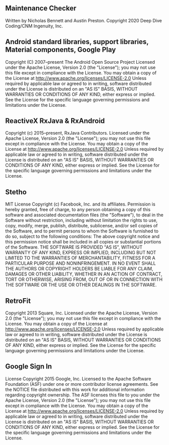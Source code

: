 ## Maintenance Checker

Written by Nicholas Bennett and Austin Preston.
Copyright 2020 Deep Dive Coding/CNM Ingenuity, Inc.

## Android standard libraries, support libraries, Material components, Google Play

  Copyright (C) 2007–present The Android Open Source Project
  Licensed under the Apache License, Version 2.0 (the "License"); you may not use this file except in compliance with the License. You may obtain a copy of the License at
  http://www.apache.org/licenses/LICENSE-2.0
  Unless required by applicable law or agreed to in writing, software distributed under the License is distributed on an "AS IS" BASIS, WITHOUT WARRANTIES OR CONDITIONS OF ANY KIND, either express or implied. See the License for the specific language governing permissions and limitations under the License.
  
## ReactiveX RxJava & RxAndroid

  Copyright (c) 2015–present, RxJava Contributors.
  Licensed under the Apache License, Version 2.0 (the "License"); you may not use this file except in compliance with the License. You may obtain a copy of the License at
  http://www.apache.org/licenses/LICENSE-2.0
  Unless required by applicable law or agreed to in writing, software distributed under the License is distributed on an "AS IS" BASIS, WITHOUT WARRANTIES OR CONDITIONS OF ANY KIND, either express or implied. See the License for the specific language governing permissions and limitations under the License.
  
## Stetho

  MIT License
  Copyright (c) Facebook, Inc. and its affiliates.
  Permission is hereby granted, free of charge, to any person obtaining a copy of this software and associated documentation files (the "Software"), to deal in the Software without restriction, including without limitation the rights to use, copy, modify, merge, publish, distribute, sublicense, and/or sell copies of the Software, and to permit persons to whom the Software is furnished to do so, subject to the following conditions:
  The above copyright notice and this permission notice shall be included in all copies or substantial portions of the Software.
  THE SOFTWARE IS PROVIDED "AS IS", WITHOUT WARRANTY OF ANY KIND, EXPRESS OR IMPLIED, INCLUDING BUT NOT LIMITED TO THE WARRANTIES OF MERCHANTABILITY, FITNESS FOR A PARTICULAR PURPOSE AND NONINFRINGEMENT. IN NO EVENT SHALL THE AUTHORS OR COPYRIGHT HOLDERS BE LIABLE FOR ANY CLAIM, DAMAGES OR OTHER LIABILITY, WHETHER IN AN ACTION OF CONTRACT, TORT OR OTHERWISE, ARISING FROM, OUT OF OR IN CONNECTION WITH THE SOFTWARE OR THE USE OR OTHER DEALINGS IN THE SOFTWARE.
  
## RetroFit

  Copyright 2013 Square, Inc.
  Licensed under the Apache License, Version 2.0 (the "License");
  you may not use this file except in compliance with the License.
  You may obtain a copy of the License at
     http://www.apache.org/licenses/LICENSE-2.0
  Unless required by applicable law or agreed to in writing, software
  distributed under the License is distributed on an "AS IS" BASIS,
  WITHOUT WARRANTIES OR CONDITIONS OF ANY KIND, either express or implied.
  See the License for the specific language governing permissions and
  limitations under the License.
  
## Google Sign In

  License
  Copyright 2015 Google, Inc.
  Licensed to the Apache Software Foundation (ASF) under one or more contributor license agreements. See the NOTICE file distributed with this work for additional information regarding copyright ownership. The ASF licenses this file to you under the Apache License, Version 2.0 (the "License"); you may not use this file except in compliance with the License. You may obtain a copy of the License at
  http://www.apache.org/licenses/LICENSE-2.0
  Unless required by applicable law or agreed to in writing, software distributed under the License is distributed on an "AS IS" BASIS, WITHOUT WARRANTIES OR CONDITIONS OF ANY KIND, either express or implied. See the License for the specific language governing permissions and limitations under the License.